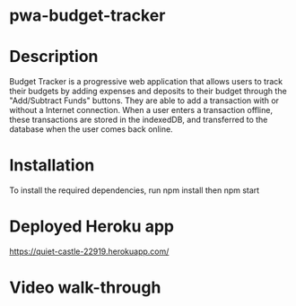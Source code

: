 # pwa-budget-tracker

# Description
Budget Tracker is a progressive web application that allows users to track their budgets by adding expenses and deposits to their budget through the "Add/Subtract Funds" buttons. They are able to add a transaction with or without a Internet connection. When a user enters a transaction  offline, these transactions are stored in the indexedDB, and transferred to the database when the user comes back online.

# Installation

To install the required dependencies, run npm install
then npm start

# Deployed Heroku app
https://quiet-castle-22919.herokuapp.com/

# Video walk-through


